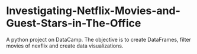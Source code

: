 # Investigating-Netflix-Movies-and-Guest-Stars-in-The-Office

A python project on DataCamp.
The objective is to create DataFrames, filter movies of nexflix and create data visualizations.


